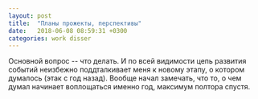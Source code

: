 ```yaml
---
layout: post
title:  "Планы прожекты, перспективы" 
date:   2018-06-08 08:59:31 +0300
categories: work disser
---
```


Основной вопрос -- что делать. И по всей видимости цепь развития событий неизбежно поддталкивает меня к новому этапу, о котором думалось (этак с год назад). Вообще начал замечать, что то, о чем думал начинает воплощаться именно год, максимум полтора спустя.